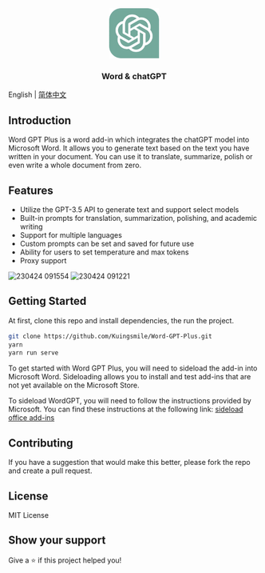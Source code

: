 <div align="center">
  <a href="https://github.com/Kuingsmile/Word-chatGPT-Plus">
    <img src="public/assets/logo-filled.png" alt="Logo" height="100">
  </a>

<br />
  <h3 align="center">Word & chatGPT</h3>

</div>

English | [简体中文](https://github.com/Kuingsmile/word-GPT-Plus/blob/master/README_cn.md)

## Introduction

Word GPT Plus is a word add-in which integrates the chatGPT model into Microsoft Word. It allows you to generate text based on the text you have written in your document. You can use it to translate, summarize, polish or even write a whole document from zero.

## Features

- Utilize the GPT-3.5 API to generate text and support select models
- Built-in prompts for translation, summarization, polishing, and academic writing
- Support for multiple languages
- Custom prompts can be set and saved for future use
- Ability for users to set temperature and max tokens
- Proxy support

![230424 091554](https://user-images.githubusercontent.com/96409857/233878627-6b5abdfd-7ff6-4818-8b26-d78f74ea0e85.gif)
![230424 091221](https://user-images.githubusercontent.com/96409857/233878368-3a793d8b-3740-4471-822b-0e062415b704.gif)

## Getting Started

At first, clone this repo and install dependencies, the run the project.

```bash
git clone https://github.com/Kuingsmile/Word-GPT-Plus.git
yarn
yarn run serve
```

To get started with Word GPT Plus, you will need to sideload the add-in into Microsoft Word. Sideloading allows you to install and test add-ins that are not yet available on the Microsoft Store.

To sideload WordGPT, you will need to follow the instructions provided by Microsoft. You can find these instructions at the following link: [sideload office add-ins](https://learn.microsoft.com/en-us/office/dev/add-ins/testing/create-a-network-shared-folder-catalog-for-task-pane-and-content-add-ins)

## Contributing

If you have a suggestion that would make this better, please fork the repo and create a pull request.

## License

MIT License

## Show your support

Give a ⭐️ if this project helped you!
